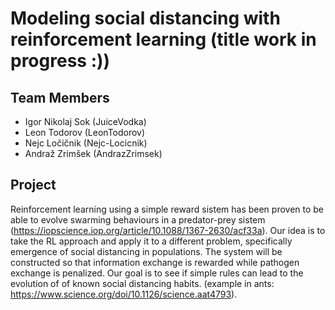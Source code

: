 # Modeling social distancing with reinforcement learning (title work in progress :))

## Team Members
- Igor Nikolaj Sok (JuiceVodka)
- Leon Todorov (LeonTodorov)
- Nejc Ločičnik (Nejc-Locicnik)
- Andraž Zrimšek (AndrazZrimsek)

## Project
Reinforcement learning using a simple reward sistem has been proven to be able to evolve swarming behaviours in a predator-prey sistem (https://iopscience.iop.org/article/10.1088/1367-2630/acf33a). 
Our idea is to take the RL approach and apply it to a different problem, specifically emergence of social distancing in populations. The system will be constructed so that information exchange is 
rewarded while pathogen exchange is penalized. Our goal is to see if simple rules can lead to the evolution of of known social distancing habits. (example in ants: https://www.science.org/doi/10.1126/science.aat4793).
